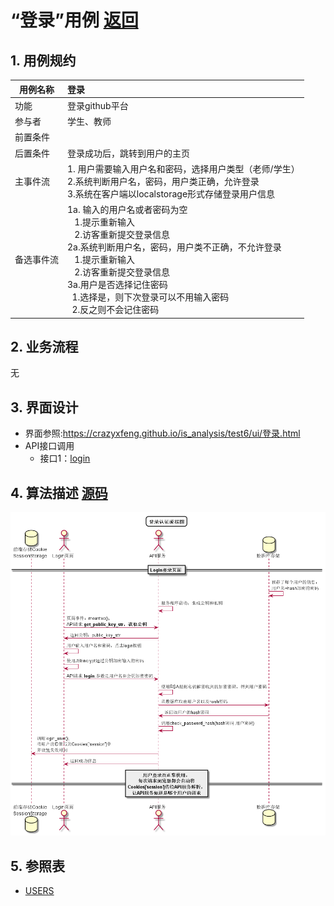 
# “登录”用例 [返回](../README.md)

## 1. 用例规约

|用例名称|登录|
|-------|:-------------|
|功能|登录github平台|
|参与者|学生、教师|
|前置条件| |
|后置条件|登录成功后，跳转到用户的主页|
|主事件流| 1. 用户需要输入用户名和密码，选择用户类型（老师/学生）<br/>2.系统判断用户名，密码，用户类正确，允许登录<br/>3.系统在客户端以localstorage形式存储登录用户信息|
|备选事件流|1a. 输入的用户名或者密码为空 <br/>&nbsp;&nbsp; 1.提示重新输入 <br/> &nbsp;&nbsp; 2.访客重新提交登录信息 <br/>2a.系统判断用户名，密码，用户类不正确，不允许登录 <br/>&nbsp;&nbsp; 1.提示重新输入 <br/> &nbsp;&nbsp; 2.访客重新提交登录信息<br/> 3a.用户是否选择记住密码 <br/>&nbsp;&nbsp;1.选择是，则下次登录可以不用输入密码<br/>&nbsp;&nbsp;2.反之则不会记住密码|

## 2. 业务流程
无

## 3. 界面设计
- 界面参照:https://crazyxfeng.github.io/is_analysis/test6/ui/登录.html
- API接口调用
    - 接口1：[login](../接口/login.md)

## 4. 算法描述 [源码](../src/登录认证流程图.puml)
![登录认证流程图](../登录认证流程图.png)
    
## 5. 参照表

- [USERS](../数据库设计.md/#USERS)
